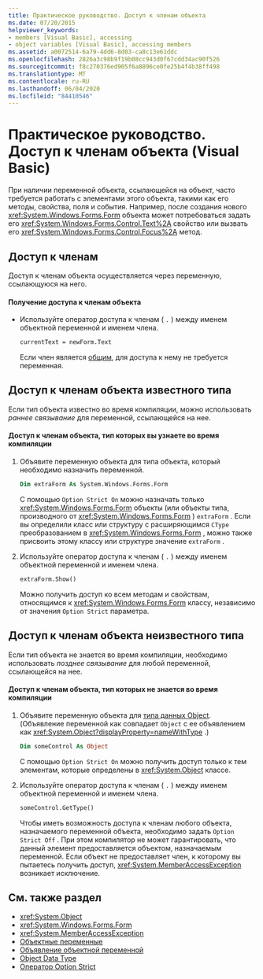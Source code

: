 ```yaml
---
title: Практическое руководство. Доступ к членам объекта
ms.date: 07/20/2015
helpviewer_keywords:
- members [Visual Basic], accessing
- object variables [Visual Basic], accessing members
ms.assetid: a0072514-6a79-4dd6-8d03-ca8c13e61ddc
ms.openlocfilehash: 2826a3c98b9f19b08cc943d0f67cdd34ac90f526
ms.sourcegitcommit: f8c270376ed905f6a8896ce0fe25b4f4b38ff498
ms.translationtype: MT
ms.contentlocale: ru-RU
ms.lasthandoff: 06/04/2020
ms.locfileid: "84410546"
---
```

# <a name="how-to-access-members-of-an-object-visual-basic"></a>Практическое руководство. Доступ к членам объекта (Visual Basic)

При наличии переменной объекта, ссылающейся на объект, часто требуется работать с элементами этого объекта, такими как его методы, свойства, поля и события. Например, после создания нового <xref:System.Windows.Forms.Form> объекта может потребоваться задать его <xref:System.Windows.Forms.Control.Text%2A> свойство или вызвать его <xref:System.Windows.Forms.Control.Focus%2A> метод.

## <a name="accessing-members"></a>Доступ к членам

Доступ к членам объекта осуществляется через переменную, ссылающуюся на него.

#### <a name="to-access-members-of-an-object"></a>Получение доступа к членам объекта

- Используйте оператор доступа к членам ( `.` ) между именем объектной переменной и именем члена.

    ```vb
    currentText = newForm.Text
    ```

    Если член является [общим](../../../language-reference/modifiers/shared.md), для доступа к нему не требуется переменная.

## <a name="accessing-members-of-an-object-of-known-type"></a>Доступ к членам объекта известного типа

Если тип объекта известно во время компиляции, можно использовать *раннее связывание* для переменной, ссылающейся на нее.

#### <a name="to-access-members-of-an-object-for-which-you-know-the-type-at-compile-time"></a>Доступ к членам объекта, тип которых вы узнаете во время компиляции

1. Объявите переменную объекта для типа объекта, который необходимо назначить переменной.

    ```vb
    Dim extraForm As System.Windows.Forms.Form
    ```

    С помощью `Option Strict On` можно назначать только <xref:System.Windows.Forms.Form> объекты (или объекты типа, производного от <xref:System.Windows.Forms.Form> ) `extraForm` . Если вы определили класс или структуру с расширяющимся `CType` преобразованием в <xref:System.Windows.Forms.Form> , можно также присвоить этому классу или структуре значение `extraForm` .

2. Используйте оператор доступа к членам ( `.` ) между именем объектной переменной и именем члена.

    ```vb
    extraForm.Show()
    ```

    Можно получить доступ ко всем методам и свойствам, относящимся к <xref:System.Windows.Forms.Form> классу, независимо от значения `Option Strict` параметра.

## <a name="accessing-members-of-an-object-of-unknown-type"></a>Доступ к членам объекта неизвестного типа

Если тип объекта не знается во время компиляции, необходимо использовать *позднее связывание* для любой переменной, ссылающейся на нее.

#### <a name="to-access-members-of-an-object-for-which-you-do-not-know-the-type-at-compile-time"></a>Доступ к членам объекта, тип которых не знается во время компиляции

1. Объявите переменную объекта для [типа данных Object](../../../language-reference/data-types/object-data-type.md). (Объявление переменной как совпадает `Object` с ее объявлением как <xref:System.Object?displayProperty=nameWithType> .)

    ```vb
    Dim someControl As Object
    ```

    С помощью `Option Strict On` можно получить доступ только к тем элементам, которые определены в <xref:System.Object> классе.

2. Используйте оператор доступа к членам ( `.` ) между именем объектной переменной и именем члена.

    ```vb
    someControl.GetType()
    ```

    Чтобы иметь возможность доступа к членам любого объекта, назначаемого переменной объекта, необходимо задать `Option Strict Off` . При этом компилятор не может гарантировать, что данный элемент предоставляется объектом, назначаемым переменной. Если объект не предоставляет член, к которому вы пытаетесь получить доступ, <xref:System.MemberAccessException> возникает исключение.

## <a name="see-also"></a>См. также раздел

- <xref:System.Object>
- <xref:System.Windows.Forms.Form>
- <xref:System.MemberAccessException>
- [Объектные переменные](object-variables.md)
- [Объявление объектной переменной](object-variable-declaration.md)
- [Object Data Type](../../../language-reference/data-types/object-data-type.md)
- [Оператор Option Strict](../../../language-reference/statements/option-strict-statement.md)
